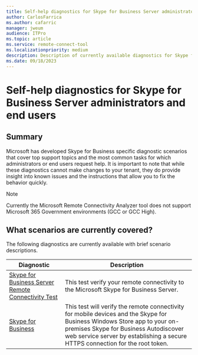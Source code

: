 ```yaml
---
title: Self-help diagnostics for Skype for Business Server administrators and end users
author: CarlosFarrica
ms.author: cafarric
manager: jweum
audience: ITPro 
ms.topic: article 
ms.service: remote-connect-tool
ms.localizationpriority: medium
description: Description of currently available diagnostics for Skype for Business Server with scenario descriptions
ms.date: 09/18/2023
---
```


# Self-help diagnostics for Skype for Business Server administrators and end users

## Summary
Microsoft has developed Skype for Business specific diagnostic scenarios that cover top support topics and the most common tasks for which administrators or end users request help. It is important to note that while these diagnostics cannot make changes to your tenant, they do provide insight into known issues and the instructions that allow you to fix the behavior quickly.

> [!NOTE]
> Currently the Microsoft Remote Connectivity Analyzer tool does not support Microsoft 365 Government environments (GCC or GCC High).

## What scenarios are currently covered?
The following diagnostics are currently available with brief scenario descriptions.

| Diagnostic |	Description |
|---|---|
| [Skype for Business Server Remote Connectivity Test](https://testconnectivity.microsoft.com/tests/OnPremisesSfB/input)	| This test verify your remote connectivity to the Microsoft Skype for Business Server. |
| [Skype for Business ](https://testconnectivity.microsoft.com/tests/OnPremisesSfBMobileAutoD/input)	| This test will verify the remote connectivity for mobile devices and the Skype for Business Windows Store app to your on-premises Skype for Business Autodiscover web service server by establishing a secure HTTPS connection for the root token. |
